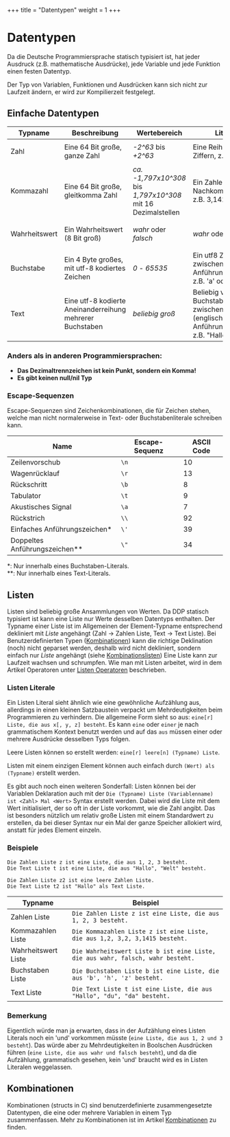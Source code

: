 +++
title = "Datentypen"
weight = 1
+++

# Datentypen

Da die Deutsche Programmiersprache statisch typisiert ist, hat jeder Ausdruck (z.B. mathematische Ausdrücke), jede Variable und jede Funktion einen festen Datentyp.

Der Typ von Variablen, Funktionen und Ausdrücken kann sich nicht zur Laufzeit ändern, er wird zur Kompilierzeit festgelegt.

## Einfache Datentypen

| Typname       | Beschreibung                                              | Wertebereich                                                        | Literal                                                                           | Beispiel                                                      |
| ------------- | --------------------------------------------------------- | ------------------------------------------------------------------- | --------------------------------------------------------------------------------- | ------------------------------------------------------------- |
| Zahl          | Eine 64 Bit große, ganze Zahl                             | *-2^63* bis *+2^63*                                                 | Eine Reihe von Ziffern, z.B. 42                                                   | `Die Zahl x ist 69.`, <br>`1 plus -7`                         |
| Kommazahl     | Eine 64 Bit große, gleitkomma Zahl                        | *ca. -1,797x10^308* bis <br>*1,797x10^308* mit 16 Dezimalstellen | Ein Zahlenliteral mit Nachkommastellen, z.B. 3,1415                               | `Die Kommazahl x ist 6,5.`, <br>`2 durch 0,5`                 |
| Wahrheitswert | Ein Wahrheitswert (8 Bit groß)                            | *wahr* oder *falsch*                                                | *wahr* oder *falsch*                                                              | `Der Wahrheitswert x ist wahr.`, <br>`2 gleich 2`             |
| Buchstabe     | Ein 4 Byte großes, mit utf-8 kodiertes Zeichen            | *0* - *65535*                                                       | Ein utf8 Zeichen zwischen einfachen Anführungszeichen, z.B. 'a' oder '\n'         | `Der Buchstabe x ist 'd'.`                                    |
| Text          | Eine utf-8 kodierte Aneinanderreihung mehrerer Buchstaben | *beliebig groß*                                                     | Beliebig viele Buchstaben zwischen (englischen) Anführungszeichen, z.B. "Hallo\n" | `Der Text x ist "abc".`, <br>`"Hallo" verkettet mit " du da"` |

### Anders als in anderen Programmiersprachen:

* **Das Dezimaltrennzeichen ist kein Punkt, sondern ein Komma!**
* **Es gibt keinen null/nil Typ**

### Escape-Sequenzen
Escape-Sequenzen sind Zeichenkombinationen, die für Zeichen stehen, 
welche man nicht normalerweise in Text- oder Buchstabenliterale schreiben kann.

| Name                          | Escape-Sequenz | ASCII Code |
| ----------------------------- | -------------- | ---------- |
| Zeilenvorschub                | `\n`           | 10         |
| Wagenrücklauf                 | `\r`           | 13         |
| Rückschritt                   | `\b`           | 8          |
| Tabulator                     | `\t`           | 9          |
| Akustisches Signal            | `\a`           | 7          |
| Rückstrich                    | `\\`           | 92         |
| Einfaches Anführungszeichen*  | `\'`           | 39         |
| Doppeltes Anführungszeichen** | `\"`           | 34         |

*: Nur innerhalb eines Buchstaben-Literals.\
**: Nur innerhalb eines Text-Literals.

## Listen

Listen sind beliebig große Ansammlungen von Werten.
Da DDP statisch typisiert ist kann eine Liste nur Werte desselben Datentyps enthalten.
Der Typname einer Liste ist im Allgemeinen der Element-Typname entsprechend dekliniert mit *Liste* angehängt (Zahl -> Zahlen Liste, Text -> Text Liste).
Bei Benutzerdefinierten Typen ([Kombinationen](/de/Programmierung/Kombinationen)) kann die richtige Deklination (noch) nicht geparset werden, deshalb wird nicht dekliniert, sondern einfach nur *Liste* angehängt (siehe [Kombinationslisten](/de/Programmierung/Kombinationen#kombinationslisten))
Eine Liste kann zur Laufzeit wachsen und schrumpfen.
Wie man mit Listen arbeitet, wird in dem Artikel Operatoren unter [Listen Operatoren](/de/Programmierung/Operatoren#listen-und-text-operatoren) beschrieben.

### Listen Literale

Ein Listen Literal sieht ähnlich wie eine gewöhnliche Aufzählung aus, allerdings in einen kleinen Satzbaustein verpackt um Mehrdeutigkeiten beim Programmieren zu verhindern.
Die allgemeine Form sieht so aus: `eine[r] Liste, die aus x[, y, z] besteht`.
Es kann `eine` oder `einer` je nach grammatischem Kontext benutzt werden und auf das `aus` müssen einer oder mehrere
Ausdrücke desselben Typs folgen.

Leere Listen können so erstellt werden: `eine[r] leere[n] (Typname) Liste`.

Listen mit einem einzigen Element können auch einfach durch `(Wert) als (Typname)` erstellt werden.

Es gibt auch noch einen weiteren Sonderfall: Listen können bei der Variablen Deklaration auch mit der `Die (Typname) Liste (Variablenname) ist <Zahl> Mal <Wert>` Syntax erstellt werden.
Dabei wird die Liste mit dem Wert initialisiert, der so oft in der Liste vorkommt, wie die Zahl angibt.
Das ist besonders nützlich um relativ große Listen mit einem Standardwert zu erstellen, da bei dieser Syntax nur ein Mal der ganze Speicher allokiert wird, anstatt für jedes Element einzeln.

### Beispiele
```ddp
Die Zahlen Liste z ist eine Liste, die aus 1, 2, 3 besteht.
Die Text Liste t ist eine Liste, die aus "Hallo", "Welt" besteht.

Die Zahlen Liste z2 ist eine leere Zahlen Liste.
Die Text Liste t2 ist "Hallo" als Text Liste.
```

| Typname             | Beispiel                                                                        |
| ------------------- | ------------------------------------------------------------------------------- |
| Zahlen Liste        | `Die Zahlen Liste z ist eine Liste, die aus 1, 2, 3 besteht.`                   |
| Kommazahlen Liste   | `Die Kommazahlen Liste z ist eine Liste, die aus 1,2, 3,2, 3,1415 besteht.`     |
| Wahrheitswert Liste | `Die Wahrheitswert Liste b ist eine Liste, die aus wahr, falsch, wahr besteht.` |
| Buchstaben Liste    | `Die Buchstaben Liste b ist eine Liste, die aus 'b', 'h', 'z' besteht.`         |
| Text Liste          | `Die Text Liste t ist eine Liste, die aus "Hallo", "du", "da" besteht.`         |

### Bemerkung

Eigentlich würde man ja erwarten, dass in der Aufzählung eines Listen Literals noch ein 'und' vorkommen müsste (`eine Liste, die aus 1, 2 und 3 besteht`). Das würde aber zu Mehrdeutigkeiten in Boolschen Ausdrücken führen (`eine Liste, die aus wahr und falsch besteht`), und da die Aufzählung, grammatisch gesehen, kein 'und' braucht wird es in Listen Literalen weggelassen.

## Kombinationen

Kombinationen (structs in C) sind benutzerdefinierte zusammengesetzte Datentypen, die eine oder mehrere Variablen in einem Typ zusammenfassen.
Mehr zu Kombinationen ist im Artikel [Kombinationen](/de/Programmierung/Kombinationen) zu finden.
